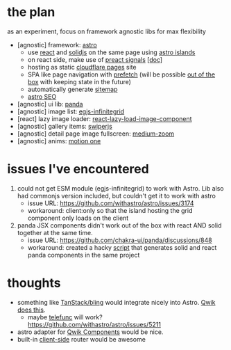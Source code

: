 # the plan

as an experiment, focus on framework agnostic libs for max flexibility
- [agnostic] framework: [astro](https://astro.build/) 
  - use [react](https://react.dev/) and [solidjs](https://www.solidjs.com/) on the same page using [astro islands](https://docs.astro.build/en/concepts/islands/)
  - on react side, make use of [preact signals](https://github.com/preactjs/signals/blob/main/packages/react/README.md#react-integration) [[doc]](https://preactjs.com/guide/v10/signals/)
  - hosting as static [cloudflare pages](https://pages.cloudflare.com/) site
  - SPA like page navigation with [prefetch](https://docs.astro.build/en/guides/integrations-guide/prefetch/) (will be possible [out of the box](https://github.com/withastro/roadmap/issues/532) with keeping state in the future)
  - automatically generate [sitemap](https://docs.astro.build/en/guides/integrations-guide/sitemap/)
  - [astro SEO](https://github.com/jonasmerlin/astro-seo#readme)
- [agnostic] ui lib: [panda](https://panda-css.com/)
- [agnostic] image list: [egjs-infinitegrid](https://naver.github.io/egjs-infinitegrid/)
- [react] lazy image loader: [react-lazy-load-image-component](https://github.com/Aljullu/react-lazy-load-image-component)
- [agnostic] gallery items: [swiperjs](https://swiperjs.com/)
- [agnostic] detail page image fullscreen: [medium-zoom](https://github.com/francoischalifour/medium-zoom#framework-integrations)
- [agnostic] anims: [motion one](https://motion.dev/)

# issues I've encountered
1. could not get ESM module (egjs-infinitegrid) to work with Astro. Lib also had commonjs version included, but couldn't get it to work with astro
    - issue URL: https://github.com/withastro/astro/issues/3174
    - workaround: client:only so that the island hosting the grid component only loads on the client
2. panda JSX components didn't work out of the box with react AND solid together at the same time.
    - issue URL: https://github.com/chakra-ui/panda/discussions/848
    - workaround: created a hacky [script](scripts/pandaCodegen.js) that generates solid and react panda components in the same project

# thoughts
- something like [TanStack/bling](https://github.com/TanStack/bling) would integrate nicely into Astro. [Qwik does this](https://qwik.builder.io/docs/server$/).
  - maybe [telefunc](https://telefunc.com/) will work? https://github.com/withastro/astro/issues/5211
- astro adapter for [Qwik Components](https://qwik.builder.io/docs/components/overview/) would be nice.
- built-in [client-side](https://github.com/orgs/withastro/projects/11/views/1?pane=issue&itemId=23749486) router would be awesome
